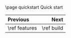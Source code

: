 \page quickstart Quick start

<div class="section_buttons">

| Previous      |       Next |
|:--------------|-----------:|
| \ref features | \ref build |

</div>